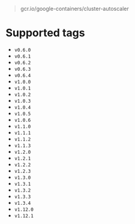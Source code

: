 > gcr.io/google-containers/cluster-autoscaler

# Supported tags
- `v0.6.0`
- `v0.6.1`
- `v0.6.2`
- `v0.6.3`
- `v0.6.4`
- `v1.0.0`
- `v1.0.1`
- `v1.0.2`
- `v1.0.3`
- `v1.0.4`
- `v1.0.5`
- `v1.0.6`
- `v1.1.0`
- `v1.1.1`
- `v1.1.2`
- `v1.1.3`
- `v1.2.0`
- `v1.2.1`
- `v1.2.2`
- `v1.2.3`
- `v1.3.0`
- `v1.3.1`
- `v1.3.2`
- `v1.3.3`
- `v1.3.4`
- `v1.12.0`
- `v1.12.1`